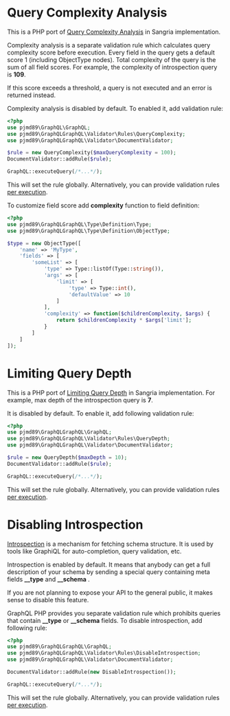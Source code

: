 # Query Complexity Analysis

This is a PHP port of [Query Complexity Analysis](http://sangria-graphql.org/learn/#query-complexity-analysis) in Sangria implementation.

Complexity analysis is a separate validation rule which calculates query complexity score before execution.
Every field in the query gets a default score 1 (including ObjectType nodes). Total complexity of the 
query is the sum of all field scores. For example, the complexity of introspection query is **109**.

If this score exceeds a threshold, a query is not executed and an error is returned instead.

Complexity analysis is disabled by default. To enabled it, add validation rule:

```php
<?php
use pjmd89\GraphQL\GraphQL;
use pjmd89\GraphQLGraphQL\Validator\Rules\QueryComplexity;
use pjmd89\GraphQLGraphQL\Validator\DocumentValidator;

$rule = new QueryComplexity($maxQueryComplexity = 100);
DocumentValidator::addRule($rule);

GraphQL::executeQuery(/*...*/);
```
This will set the rule globally. Alternatively, you can provide validation rules [per execution](executing-queries.md#custom-validation-rules).

To customize field score add **complexity** function to field definition:
```php
<?php
use pjmd89\GraphQLGraphQL\Type\Definition\Type;
use pjmd89\GraphQLGraphQL\Type\Definition\ObjectType;

$type = new ObjectType([
    'name' => 'MyType',
    'fields' => [
        'someList' => [
            'type' => Type::listOf(Type::string()),
            'args' => [
                'limit' => [
                    'type' => Type::int(),
                    'defaultValue' => 10
                ]
            ],
            'complexity' => function($childrenComplexity, $args) {
                return $childrenComplexity * $args['limit'];
            }
        ]
    ]
]);
```

# Limiting Query Depth

This is a PHP port of [Limiting Query Depth](http://sangria-graphql.org/learn/#limiting-query-depth) in Sangria implementation.
For example, max depth of the introspection query is **7**.

It is disabled by default. To enable it, add following validation rule:

```php
<?php
use pjmd89\GraphQLGraphQL\GraphQL;
use pjmd89\GraphQLGraphQL\Validator\Rules\QueryDepth;
use pjmd89\GraphQLGraphQL\Validator\DocumentValidator;

$rule = new QueryDepth($maxDepth = 10);
DocumentValidator::addRule($rule);

GraphQL::executeQuery(/*...*/);
```

This will set the rule globally. Alternatively, you can provide validation rules [per execution](executing-queries.md#custom-validation-rules).

# Disabling Introspection
[Introspection](http://graphql.org/learn/introspection/) is a mechanism for fetching schema structure.
It is used by tools like GraphiQL for auto-completion, query validation, etc.

Introspection is enabled by default. It means that anybody can get a full description of your schema by 
sending a special query containing meta fields **__type** and **__schema** .

If you are not planning to expose your API to the general public, it makes sense to disable this feature.

GraphQL PHP provides you separate validation rule which prohibits queries that contain 
**__type** or **__schema** fields. To disable introspection, add following rule:

```php
<?php
use pjmd89\GraphQLGraphQL\GraphQL;
use pjmd89\GraphQLGraphQL\Validator\Rules\DisableIntrospection;
use pjmd89\GraphQLGraphQL\Validator\DocumentValidator;

DocumentValidator::addRule(new DisableIntrospection());

GraphQL::executeQuery(/*...*/);
```
This will set the rule globally. Alternatively, you can provide validation rules [per execution](executing-queries.md#custom-validation-rules).
